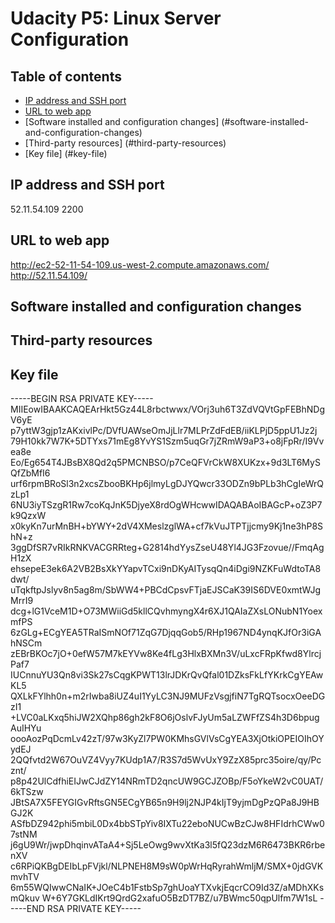 # Udacity P5: Linux Server Configuration

## Table of contents

- [IP address and SSH port](#ip-address-and-ssh-port)
- [URL to web app](#url-to-web-app)
- [Software installed and configuration changes] (#software-installed-and-configuration-changes)
- [Third-party resources] (#third-party-resources)
- [Key file] (#key-file)

## IP address and SSH port
52.11.54.109
2200

## URL to web app
http://ec2-52-11-54-109.us-west-2.compute.amazonaws.com/
http://52.11.54.109/

## Software installed and configuration changes


## Third-party resources


## Key file
-----BEGIN RSA PRIVATE KEY-----
MIIEowIBAAKCAQEArHkt5Gz44L8rbctwwx/VOrj3uh6T3ZdVQVtGpFEBhNDgV6yE
p7yttW3gjp1zAKxivlPc/DVfUAWseOmJjLlr7MLPrZdFdEB/iiKLPjD5ppU1Jz2j
79H10kk7W7K+5DTYxs71mEg8YvYS1Szm5uqGr7jZRmW9aP3+o8jFpRr/I9Vvea8e
Eo/Eg654T4JBsBX8Qd2q5PMCNBSO/p7CeQFVrCkW8XUKzx+9d3LT6MySQfZbMfI6
urf6rpmBRoSl3n2xcsZbooBKHp6jlmyLgDJYQwcr33ODZn9bPLb3hCgIeWrQzLp1
6NU3iyTSzgR1Rw7coKqJnK5DjyeX8rdOgWHcwwIDAQABAoIBAGcP+oZ3P7k9QzxW
x0kyKn7urMnBH+bYWY+2dV4XMeslzglWA+cf7kVuJTPTjjcmy9Kj1ne3hP8ShN+z
3ggDfSR7vRIkRNKVACGRRteg+G2814hdYysZseU48Yl4JG3Fzovue//FmqAgH1zX
ehsepeE3ek6A2VB2BsXkYYapvTCxi9nDKyAITysqQn4iDgi9NZKFuWdtoTA8dwt/
uTqkftpJslyv8n5ag8m/SbWW4+PBCdCpsvFTjaEJSCaK39IS6DVE0xmtWJgMrrI9
dcg+lG1VceM1D+O73MWiiGd5kllCQvhmyngX4r6XJ1QAIaZXsLONubN1YoexmfPS
6zGLg+ECgYEA5TRaISmNOf71ZqG7DjqqGob5/RHp1967ND4ynqKJfOr3iGAhNSCm
zEBrBKOc7jO+0efW57M7kEYVw8Ke4fLg3HlxBXMn3V/uLxcFRpKfwd8YlrcjPaf7
IUCnnuYU3Qn8vi3Sk27sCqgKPWT13lrJDKrQvQfal01DZksFkLfYKrkCgYEAwKL5
QXLkFYlhh0n+m2rIwba8iUZ4uI1YyLC3NJ9MUFzVsgjfiN7TgRQTsocxOeeDGzI1
+LVC0aLKxq5hiJW2XQhp86gh2kF8O6jOslvFJyUm5aLZWFfZS4h3D6bpugAuIHYu
oooAozPqDcmLv42zT/97w3KyZl7PW0KMhsGVlVsCgYEA3XjOtkiOPEIOIhOYydEJ
2QQfvtd2W67OuVZ4Vyy7KUdp1A7/R3S7d5WvUxY9ZzX85prc35oire/qy/Pcznt/
p8p42UlCdfhiEIJwCJdZY14NRmTD2qncUW9GCJZOBp/F5oYkeW2vC0UAT/6kTSzw
JBtSA7X5FEYGIGvRftsGN5ECgYB65n9H9lj2NJP4kIjT9yjmDgPzQPa8J9HBGJ2K
ASfbDZ942phi5mbiL0Dx4bbSTpYiv8IXTu22eboNUCwBzCJw8HFIdrhCWw07stNM
j6gU9Wr/jwpDhqinvATaA4+Sj5LeOwg9wvXtKa3l5fQ23dzM6R6473BKR6rbenXV
c6RPiQKBgDEIbLpFVjkl/NLPNEH8M9sW0pWrHqRyrahWmljM/SMX+0jdGVKmvhTV
6m55WQIwwCNaIK+JOeC4b1FstbSp7ghUoaYTXvkjEqcrCO9Id3Z/aMDhXKsmQkuv
W+6Y7GKLdIKrt9QrdG2xafuO5BzDT7BZ/u7BWmc50qpUlfm7W1sL
-----END RSA PRIVATE KEY-----





